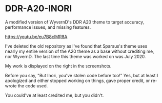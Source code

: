 # DDR-A20-INORI
A modified version of WyvernD's DDR A20 theme to target accuracy, performance issues, and missing features.

https://youtu.be/eu7B8clMR8A

I've deleted the old repository as I've found that Sparsus's theme uses nearly my entire version of the A20 theme
as a base without crediting me, nor WyvernD. The last time this theme was worked on was July 2020.

My work is displayed on the right in the screenshots.

[1]:https://github.com/Inorizushi/DDR-A20-INORI/blob/master/explorer_14GcxB8sRx.png?raw=true "SelectLanguage Screen lua"
[2]:https://github.com/Inorizushi/DDR-A20-INORI/blob/master/Code_ITz5TYvYlA.png?raw=true "ScreenSelectLanguage folder"
[3]:https://github.com/Inorizushi/DDR-A20-INORI/blob/master/Code_N4VqU5KpWR.png?raw=true "PlayerOptions Code"
[4]:https://github.com/Inorizushi/DDR-A20-INORI/blob/master/Code_ieYPOKualt.png?raw=true "ScreenPlayerOptions underlay"

Before you say, "But Inori, you've stolen code before too!"
Yes, but at least I apologized and either stopped working on things, gave proper credit, or re-wrote the code used.

You could've at least credited me, but you didn't.
